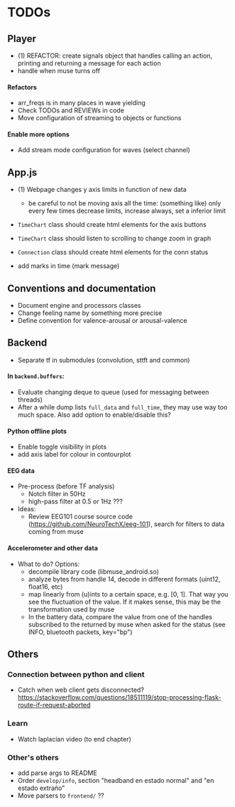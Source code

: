 # TODOs

## Player
* (1) REFACTOR: create signals object that handles calling an action, printing and returning a message for each action
* handle when muse turns off

#### Refactors
* arr_freqs is in many places in wave yielding
* Check TODOs and REVIEWs in code
* Move configuration of streaming to objects or functions

#### Enable more options
* Add stream mode configuration for waves (select channel)

## App.js
* (1) Webpage changes y axis limits in function of new data
  - be careful to not be moving axis all the time: (something like) only every few times decrease limits, increase always, set a inferior limit
* `TimeChart` class should create html elements for the axis buttons
* `TimeChart` class should listen to scrolling to change zoom in graph

* `Connection` class should create html elements for the conn status
* add marks in time (mark message)

## Conventions and documentation
* Document engine and processors classes
* Change feeling name by something more precise
* Define convention for valence-arousal or arousal-valence

## Backend
* Separate tf in submodules (convolution, sttft and common)

#### In `backend.buffers`:
* Evaluate changing deque to queue (used for messaging between threads)
* After a while dump lists `full_data` and `full_time`, they may use way too much space. Also add option to enable/disable this?

#### Python offline plots
* Enable toggle visibility in plots
* add axis label for colour in contourplot

#### EEG data
* Pre-process (before TF analysis)
  + Notch filter in 50Hz
  + high-pass filter at 0.5 or 1Hz ???
* Ideas:
  + Review EEG101 course source code (https://github.com/NeuroTechX/eeg-101), search for filters to data coming from muse

#### Accelerometer and other data
* What to do? Options:
  + decompile library code (libmuse_android.so)
  + analyze bytes from handle 14, decode in different formats (uint12, float16, etc)
  + map linearly from (u)ints to a certain space, e.g. [0, 1]. That way you see the fluctuation of the value. If it makes sense, this may be the transformation used by muse
  + In the battery data, compare the value from one of the handles subscribed to the returned by muse when asked for the status (see INFO, bluetooth packets, key="bp")

## Others

### Connection between python and client
* Catch when web client gets disconnected? https://stackoverflow.com/questions/18511119/stop-processing-flask-route-if-request-aborted

### Learn
* Watch laplacian video (to end chapter)

### Other's others
* add parse args to README
* Order `develop/info`, section "headband en estado normal" and "en estado extraño"
* Move parsers to `frontend/` ??
